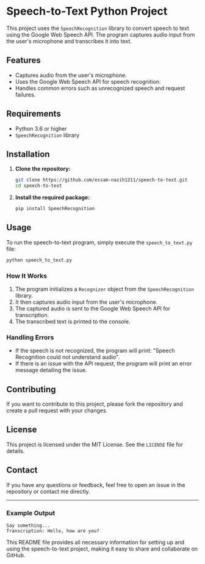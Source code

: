 # Speech-to-Text Python Project

This project uses the `SpeechRecognition` library to convert speech to text using the Google Web Speech API. The program captures audio input from the user's microphone and transcribes it into text.

## Features

- Captures audio from the user's microphone.
- Uses the Google Web Speech API for speech recognition.
- Handles common errors such as unrecognized speech and request failures.

## Requirements

- Python 3.6 or higher
- `SpeechRecognition` library

## Installation

1. **Clone the repository:**
   ```bash
   git clone https://github.com/essam-nazih1211/speech-to-text.git
   cd speech-to-text
   ```

2. **Install the required package:**
   ```bash
   pip install SpeechRecognition
   ```

## Usage

To run the speech-to-text program, simply execute the `speech_to_text.py` file:

```bash
python speech_to_text.py
```

### How It Works

1. The program initializes a `Recognizer` object from the `SpeechRecognition` library.
2. It then captures audio input from the user's microphone.
3. The captured audio is sent to the Google Web Speech API for transcription.
4. The transcribed text is printed to the console.

### Handling Errors

- If the speech is not recognized, the program will print: "Speech Recognition could not understand audio".
- If there is an issue with the API request, the program will print an error message detailing the issue.

## Contributing

If you want to contribute to this project, please fork the repository and create a pull request with your changes.

## License

This project is licensed under the MIT License. See the `LICENSE` file for details.

## Contact

If you have any questions or feedback, feel free to open an issue in the repository or contact me directly.

---

### Example Output

```
Say something...
Transcription: Hello, how are you?
```

This README file provides all necessary information for setting up and using the speech-to-text project, making it easy to share and collaborate on GitHub.
